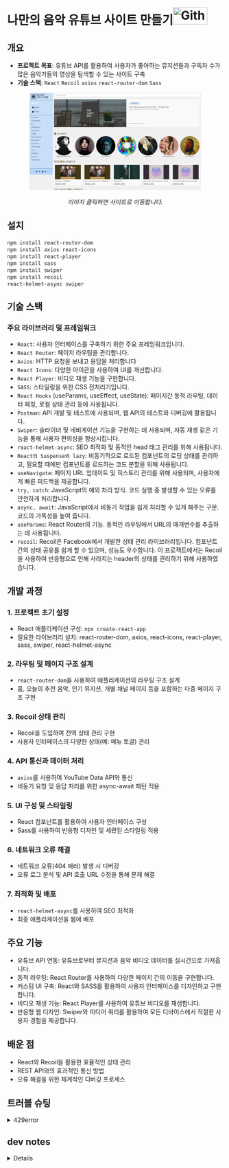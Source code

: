 # 나만의 음악 유튜브 사이트 만들기<img src="https://media.giphy.com/media/oz45ELYgMoYVsZqmor/giphy.gif?cid=82a1493b46gqhff3pfz6g198ninfz0d73ywhq9v09ljhpnix&ep=v1_stickers_trending&rid=giphy.gif&ct=s" width="80px" height="40px" title="Github_Logo" />

## 개요

- **프로젝트 목표**: 유튜브 API를 활용하여 사용자가 좋아하는 뮤지션들과 구독자 수가 많은 음악가들의 영상을 탐색할 수 있는 사이트 구축
- **기술 스택**: `React` `Recoil` `axios` `react-router-dom` `Sass`


<div align=center>
<a href="https://youtube-project-nine.vercel.app/"><img width=400px src="./src/assets/img/cover.png"></a>
    
_이미지 클릭하면 사이트로 이동합니다._
    
</div>


## 설치

```
npm install react-router-dom
npm install axios react-icons
npm install react-player
npm install sass
npm install swiper
npm install recoil
react-helmet-async swiper
```

## 기술 스택

### 주요 라이브러리 및 프레임워크

- `React`: 사용자 인터페이스를 구축하기 위한 주요 프레임워크입니다.
- `React Router`: 페이지 라우팅을 관리합니다.
- `Axios`: HTTP 요청을 보내고 응답을 처리합니다
- `React Icons`: 다양한 아이콘을 사용하여 UI를 개선합니다.
- `React Player`: 비디오 재생 기능을 구현합니다.
- `SASS`: 스타일링을 위한 CSS 전처리기입니다.
- `React Hooks` (useParams, useEffect, useState): 페이지간 동적 라우팅, 데이터 페칭, 로컬 상태 관리 등에 사용됩니다.
- `Postman`: API 개발 및 테스트에 사용되며, 웹 API의 테스트와 디버깅에 활용됩니다.
- `Swiper`: 슬라이더 및 네비게이션 기능을 구현하는 데 사용되며, 자동 재생 같은 기능을 통해 사용자 편의성을 향상시킵니다.
- `react-helmet-async`: SEO 최적화 및 동적인 head 태그 관리를 위해 사용됩니다.
- `React의 Suspense와 lazy`: 비동기적으로 로드된 컴포넌트의 로딩 상태를 관리하고, 필요할 때에만 컴포넌트를 로드하는 코드 분할을 위해 사용됩니다.
- `useNavigate`: 페이지 URL 업데이트 및 히스토리 관리를 위해 사용되며, 사용자에게 빠른 피드백을 제공합니다.
- `try, catch`: JavaScript의 예외 처리 방식. 코드 실행 중 발생할 수 있는 오류를 안전하게 처리합니다.
- `async, await`: JavaScript에서 비동기 작업을 쉽게 처리할 수 있게 해주는 구문. 코드의 가독성을 높여 줍니다.
- `useParams`: React Router의 기능. 동적인 라우팅에서 URL의 매개변수를 추출하는 데 사용됩니다.
- `recoil`: Recoil은 Facebook에서 개발한 상태 관리 라이브러리입니다. 컴포넌트 간의 상태 공유를 쉽게 할 수 있으며, 성능도 우수합니다. 이 프로젝트에서는 Recoil을 사용하여 반응형으로 인해 사라지는 header의 상태를 관리하기 위해 사용하였습니다.

## 개발 과정

### 1. 프로젝트 초기 설정

- React 애플리케이션 구성: `npx create-react-app`
- 필요한 라이브러리 설치: react-router-dom, axios, react-icons, react-player, sass, swiper, react-helmet-async

### 2. 라우팅 및 페이지 구조 설계

- `react-router-dom`을 사용하여 애플리케이션의 라우팅 구조 설계
- 홈, 오늘의 추천 음악, 인기 뮤지션, 개별 채널 페이지 등을 포함하는 다중 페이지 구조 구현

### 3. Recoil 상태 관리

- Recoil을 도입하여 전역 상태 관리 구현
- 사용자 인터페이스의 다양한 상태(예: 메뉴 토글) 관리

### 4. API 통신과 데이터 처리

- `axios`를 사용하여 YouTube Data API와 통신
- 비동기 요청 및 응답 처리를 위한 async-await 패턴 적용

### 5. UI 구성 및 스타일링

- React 컴포넌트를 활용하여 사용자 인터페이스 구성
- Sass를 사용하여 반응형 디자인 및 세련된 스타일링 적용

### 6. 네트워크 오류 해결

- 네트워크 오류(404 에러) 발생 시 디버깅
- 오류 로그 분석 및 API 호출 URL 수정을 통해 문제 해결

### 7. 최적화 및 배포

- `react-helmet-async`를 사용하여 SEO 최적화
- 최종 애플리케이션을 웹에 배포

## 주요 기능

- 유튜브 API 연동: 유튜브로부터 뮤지션과 음악 비디오 데이터를 실시간으로 가져옵니다.
- 동적 라우팅: React Router를 사용하여 다양한 페이지 간의 이동을 구현합니다.
- 커스텀 UI 구축: React와 SASS를 활용하여 사용자 인터페이스를 디자인하고 구현합니다.
- 비디오 재생 기능: React Player를 사용하여 유튜브 비디오를 재생합니다.
- 반응형 웹 디자인: Swiper와 미디어 쿼리를 활용하여 모든 디바이스에서 적절한 사용자 경험을 제공합니다.

## 배운 점

- React와 Recoil을 활용한 효율적인 상태 관리
- REST API와의 효과적인 통신 방법
- 오류 해결을 위한 체계적인 디버깅 프로세스

## 트러블 슈팅

<details>
    <summary>429error</summary>
    - rapid api 요청 수 초과 -> 24시간 후 정상 작동
</details>

## dev notes

<details>
    <dl>
        <dt>REST Pull API</dt>
        <dd>
             REST Pull API는 REST 아키텍처를 기반으로 데이터를 가져오는 API입니다. REST는 Representational State Transfer의 약자로, 웹 서비스 간의 통신을 위한 아키텍처 스타일입니다. REST Pull API는 클라이언트가 서버로부터 데이터를 요청하고 가져오는 방식으로 작동합니다.
  REST Pull API를 사용하여 데이터를 가져오기 위해서는 다음과 같은 단계를 따를 수 있습니다:
  API 엔드포인트 식별: 데이터를 가져올 대상 서버의 API 엔드포인트를 식별합니다. 엔드포인트는 서버에서 제공하는 특정 리소스에 대한 URL입니다.
  HTTP 요청 생성: GET 메서드를 사용하여 데이터를 가져오기 위한 HTTP 요청을 생성합니다. 이 요청은 엔드포인트 URL과 필요한 매개변수, 헤더 등을 포함할 수 있습니다.
  요청 전송: 생성한 HTTP 요청을 서버로 전송합니다. 이를 통해 서버는 요청을 처리하고 관련 데이터를 응답으로 반환합니다.
  응답 처리: 서버로부터 받은 응답을 클라이언트에서 처리합니다. 응답은 JSON, XML 등의 형식으로 전달될 수 있으며, 클라이언트는 이를 파싱하여 필요한 데이터를 추출하고 활용할 수 있습니다.
  REST Pull API는 다양한 웹 서비스와 통합하고 데이터를 가져오는 데 사용됩니다. 예를 들어, 외부 서비스의 데이터를 가져와서 애플리케이션에 표시하거나 분석하는 등의 작업에 활용할 수 있습니다.
        </dd>
    </dl>
    <dl>
        <dt>react Suspense</dt>
        <dd>
            https://www.daleseo.com/react-suspense/
  React의 Suspense는 컴포넌트가 준비될 때까지 로딩 상태를 표시하는 방법을 제어하는 기능입니다.
  Suspense는 우리가 데이터를 불러오는 동안 일시적으로 "대기" 상태를 표현할 수 있게 해줍니다. 예를 들어, API 호출 결과를 기다리는 동안 로딩 스피너를 보여주는 것과 같은 작업을 수행할 수 있습니다.
  Suspense를 사용하면, 우리는 이러한 비동기 로직을 컴포넌트의 바깥으로 빼내고, 대신 컴포넌트 내부에서 필요한 데이터가 준비되었는지 여부만을 신경쓰면 됩니다. 이는 코드의 가독성을 높여주며, 비동기 로직 처리를 더욱 수월하게 만들어 줍니다.
        </dd>
    </dl>
<dl>
    <dt>rel="noopener noreferrer"</dt>
    <dd>: HTML에서 <a> 태그에 사용되는 속성 값  
    1. noopener: 이 속성은 새 탭에서 열리는 링크가 원래 페이지와의 관계를 완전히 분리하도록 합니다.
    - 링크된 새 페이지가 window.opener 속성을 통해 원본 페이지를 참조하거나 조작하는 것을 방지합니다. 이것은 보안상의 이유로 중요합니다.  
        예를 들어, 맬웨어가 포함된 페이지로의 링크가 있다면, noopener 속성이 없으면 해당 페이지가 원본 페이지에 악영향을 끼칠 수 있습니다.   
    2. noreferrer: 이 속성은 링크를 클릭했을 때, 브라우저가 HTTP Referrer 헤더를 전송하지 않도록 합니다.  이는 사용자의 프라이버시를 보호하는 데 도움이 됩니다. Referrer 헤더는 사용자가 이전에 방문한 페이지의 URL을 포함할 수 있기 때문입니다.
    또한, noreferrer는 noopener의 기능도 포함하므로, 보안상의 이점도 제공합니다.</dd>
</dl>

</details>

